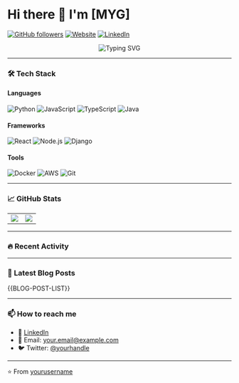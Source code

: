 # Hi there 👋 I'm [MYG]

[![GitHub followers](https://img.shields.io/github/followers/yourusername?logo=github&style=flat-square)](https://github.com/yourusername)
[![Website](https://img.shields.io/badge/Portfolio-YourSite.com-blue?style=flat-square)](https://yoursite.com)
[![LinkedIn](https://img.shields.io/badge/LinkedIn-YourProfile-blue?style=flat-square&logo=linkedin)](https://linkedin.com/in/yourprofile)

<p align="center">
  <img src="https://readme-typing-svg.demolab.com?font=Fira+Code&size=24&duration=3000&pause=500&color=58A6FF&center=true&vCenter=true&width=435&lines=Full+Stack+Developer;Open+Source+Enthusiast;Tech+Writer" alt="Typing SVG">
</p>

---

### 🛠️ Tech Stack

#### Languages
![Python](https://img.shields.io/badge/-Python-3776AB?style=flat-square&logo=python&logoColor=white)
![JavaScript](https://img.shields.io/badge/-JavaScript-F7DF1E?style=flat-square&logo=javascript&logoColor=black)
![TypeScript](https://img.shields.io/badge/-TypeScript-3178C6?style=flat-square&logo=typescript&logoColor=white)
![Java](https://img.shields.io/badge/-Java-007396?style=flat-square&logo=openjdk&logoColor=white)

#### Frameworks
![React](https://img.shields.io/badge/-React-61DAFB?style=flat-square&logo=react&logoColor=black)
![Node.js](https://img.shields.io/badge/-Node.js-339933?style=flat-square&logo=node.js&logoColor=white)
![Django](https://img.shields.io/badge/-Django-092E20?style=flat-square&logo=django&logoColor=white)

#### Tools
![Docker](https://img.shields.io/badge/-Docker-2496ED?style=flat-square&logo=docker&logoColor=white)
![AWS](https://img.shields.io/badge/-AWS-232F3E?style=flat-square&logo=amazon-aws&logoColor=white)
![Git](https://img.shields.io/badge/-Git-F05032?style=flat-square&logo=git&logoColor=white)

---

### 📈 GitHub Stats

<table>
  <tr>
    <td>
      <img align="center" src="https://github-readme-stats.vercel.app/api?username=yourusername&show_icons=true&theme=dark&count_private=true" />
    </td>
    <td>
      <img align="center" src="https://github-readme-stats.vercel.app/api/top-langs/?username=yourusername&layout=compact&theme=dark&hide=html,css" />
    </td>
  </tr>
</table>

---

### 🔥 Recent Activity

<!--START_SECTION:activity-->
<!-- 这里会自动生成最近的GitHub活动 -->
<!--END_SECTION:activity-->

---

### 📝 Latest Blog Posts
<!-- 如果你有博客的RSS订阅 -->
{{BLOG-POST-LIST}}

---

### 📫 How to reach me

- 💼 [LinkedIn](https://linkedin.com/in/yourprofile)
- 📧 Email: your.email@example.com
- 🐦 Twitter: [@yourhandle](https://twitter.com/yourhandle)

---

⭐️ From [yourusername](https://github.com/yourusername)
